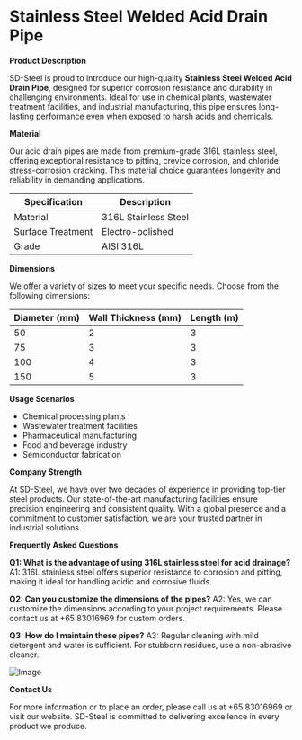 # Stainless Steel Welded Acid Drain Pipe

**Product Description**

SD-Steel is proud to introduce our high-quality **Stainless Steel Welded Acid Drain Pipe**, designed for superior corrosion resistance and durability in challenging environments. Ideal for use in chemical plants, wastewater treatment facilities, and industrial manufacturing, this pipe ensures long-lasting performance even when exposed to harsh acids and chemicals.

**Material**

Our acid drain pipes are made from premium-grade 316L stainless steel, offering exceptional resistance to pitting, crevice corrosion, and chloride stress-corrosion cracking. This material choice guarantees longevity and reliability in demanding applications.

| Specification | Description |
| --- | --- |
| Material | 316L Stainless Steel |
| Surface Treatment | Electro-polished |
| Grade | AISI 316L |

**Dimensions**

We offer a variety of sizes to meet your specific needs. Choose from the following dimensions:

| Diameter (mm) | Wall Thickness (mm) | Length (m) |
| --- | --- | --- |
| 50 | 2 | 3 |
| 75 | 3 | 3 |
| 100 | 4 | 3 |
| 150 | 5 | 3 |

**Usage Scenarios**

- Chemical processing plants
- Wastewater treatment facilities
- Pharmaceutical manufacturing
- Food and beverage industry
- Semiconductor fabrication

**Company Strength**

At SD-Steel, we have over two decades of experience in providing top-tier steel products. Our state-of-the-art manufacturing facilities ensure precision engineering and consistent quality. With a global presence and a commitment to customer satisfaction, we are your trusted partner in industrial solutions.

**Frequently Asked Questions**

**Q1: What is the advantage of using 316L stainless steel for acid drainage?**
A1: 316L stainless steel offers superior resistance to corrosion and pitting, making it ideal for handling acidic and corrosive fluids.

**Q2: Can you customize the dimensions of the pipes?**
A2: Yes, we can customize the dimensions according to your project requirements. Please contact us at +65 83016969 for custom orders.

**Q3: How do I maintain these pipes?**
A3: Regular cleaning with mild detergent and water is sufficient. For stubborn residues, use a non-abrasive cleaner.

![Image](https://github.com/user-attachments/assets/2567258e-e124-4816-932d-1809bd27ef0b)

**Contact Us**

For more information or to place an order, please call us at +65 83016969 or visit our website. SD-Steel is committed to delivering excellence in every product we produce.